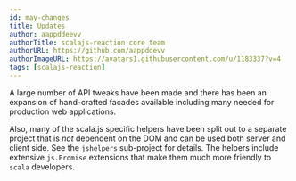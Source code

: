 ```yaml
---
id: may-changes
title: Updates
author: aappddeevv
authorTitle: scalajs-reaction core team
authorURL: https://github.com/aappddevv
authorImageURL: https://avatars1.githubusercontent.com/u/1183337?v=4
tags: [scalajs-reaction]
---
```


A large number of API tweaks have been made and there has 
been an expansion of hand-crafted facades available including
many needed for production web applications.

Also, many of the scala.js specific helpers have been
split out to a separate project that is *not* dependent
on the DOM and can be used both server and client side.
See the `jshelpers` sub-project for details. The helpers
include extensive `js.Promise` extensions that make them
much more friendly to `scala` developers.